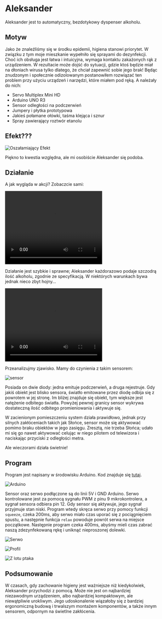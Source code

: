 # Aleksander
Aleksander jest to automatyczny, bezdotykowy dyspenser alkoholu.

## Motyw
Jako że znaleźliśmy się w środku epidemii, higiena stanowi priorytet. W związku z tym moje mieszkanie wypełniło się sprayami do dezynfekcji. Choć ich obsługa jest łatwa i intuicyjna, wymaga kontaktu zakażonych rąk z urządzeniem. W rezultacie może dojść do sytuacji, gdzie ktoś będzie miał na dłoniach wirusa tylko dlatego, że chciał zapewnić sobie jego brak! Będąc znudzonym i społecznie odizolowanym postanowiłem rozwiązać ten problem przy użyciu urządzeń i narzędzi, które miałem pod ręką. A należały do nich:
- Servo Multiplex Mini HD
- Arduino UNO R3
- Sensor odległości na podczerwień
- Jumpery i płytka prototypowa
- Jakieś połamane ołówki, taśma klejąca i sznur
- Spray zawierający roztwór etanolu

## Efekt???

![Oszałamiający Efekt](Media/display.JPG)

Piękno to kwestia względna, ale mi osobiście Aleksander się podoba.

## Działanie

A jak wygląda w akcji? Zobaczcie sami:

 <video width="320" height="240" controls><source src="Media/aleksander_indoors.mov" type="video/mov">Film poprawnego działania</video>

Działanie jest szybkie i sprawne; Aleksander każdorazowo podaje szczodrą ilość alkoholu, zgodnie ze specyfikacją. W niektórych warunkach bywa jednak nieco zbyt hojny...

<video width="320" height="240" controls><source src="Media/aleksander_outdoors.mov" type="video/mov">Film niepoprawnego działania</video>

Przeanalizujmy zjawisko. Mamy do czynienia z takim sensorem:

![sensor](Media/sensor_closeup.JPG)

Posiada on dwie diody: jedna emituje podczerwień, a druga rejestruje. Gdy jakiś obiekt jest blisko sensora, światło emitowane przez diodę odbija się z powrotem w jej stronę. Im bliżej znajduje się obiekt, tym większe jest natężenie odbitego światła. Powyżej pewnej granicy sensor wykrywa dostateczną ilość odbitego promieniowania i aktywuje się.

W zacienionym pomieszczeniu system działa prawidłowo, jednak przy silnych zakłóceniach takich jak Słońce, sensor może się aktywować pomimo braku obiektów w jego zasięgu. Zresztą, nie trzeba Słońca; udało mi się go nawet aktywować celując w niego pilotem od telewizora i naciskając przyciski z odległości metra.

Ale wieczorami działa świetnie!

## Program
Program jest napisany w środowisku Arduino. Kod znajduje się [tutaj](Program/aleksander/aleksander.ino).

![Arduino](Media/arduino_closeup.JPG)

Sensor oraz serwo podłączone są do linii 5V i GND Arduino. Serwo kontrolowane jest za pomocą sygnału PWM z pinu 9 mikrokontrolera, a sygnał sensora odbiera pin 12. Gdy sensor się aktywuje, jego sygnał przyjmuje stan niski. Program wtedy skręca serwo przy pomocy funkcji `squeeze`, czeka 200ms, aby serwo miało czas uporać się z pociągnięciem spustu, a następnie funkcja `relax` powoduje powrót serwa na miejsce początkowe. Następnie program czeka 400ms, abyśmy mieli czas zabrać naszą zdezynfekowaną rękę i uniknąć nieproszonej dolewki.

![Serwo](Media/servo_closeup.JPG)

![Profil](Media/profile.JPG)

![Z lotu ptaka](Media/birdseye.JPG)

## Podsumowanie
W czasach, gdy zachowanie higieny jest ważniejsze niż kiedykolwiek, Aleksander przychodzi z pomocą. Może nie jest on najbardziej niezawodnym urządzeniem, albo najbardziej kompaktowym, ale niewątpliwie urokliwym. Jego udoskonalenie wiązałoby się z bardziej ergonomiczną budową i trwalszym montażem komponentów, a także innym sensorem, odpornym na świetlne zakłócenia.
